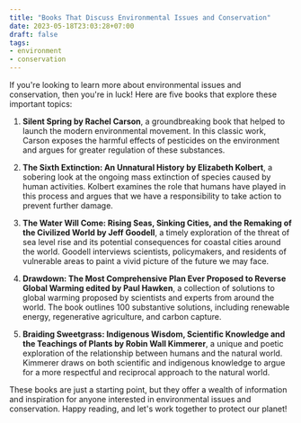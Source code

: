 ```yaml
---
title: "Books That Discuss Environmental Issues and Conservation"
date: 2023-05-18T23:03:28+07:00
draft: false
tags:
- environment
- conservation
---
```


If you're looking to learn more about environmental issues and conservation, then you're in luck! Here are five books that explore these important topics:

1. **Silent Spring by Rachel Carson**, a groundbreaking book that helped to launch the modern environmental movement. In this classic work, Carson exposes the harmful effects of pesticides on the environment and argues for greater regulation of these substances.

2. **The Sixth Extinction: An Unnatural History by Elizabeth Kolbert**, a sobering look at the ongoing mass extinction of species caused by human activities. Kolbert examines the role that humans have played in this process and argues that we have a responsibility to take action to prevent further damage.

3. **The Water Will Come: Rising Seas, Sinking Cities, and the Remaking of the Civilized World by Jeff Goodell**, a timely exploration of the threat of sea level rise and its potential consequences for coastal cities around the world. Goodell interviews scientists, policymakers, and residents of vulnerable areas to paint a vivid picture of the future we may face.

4. **Drawdown: The Most Comprehensive Plan Ever Proposed to Reverse Global Warming edited by Paul Hawken**, a collection of solutions to global warming proposed by scientists and experts from around the world. The book outlines 100 substantive solutions, including renewable energy, regenerative agriculture, and carbon capture.

5. **Braiding Sweetgrass: Indigenous Wisdom, Scientific Knowledge and the Teachings of Plants by Robin Wall Kimmerer**, a unique and poetic exploration of the relationship between humans and the natural world. Kimmerer draws on both scientific and indigenous knowledge to argue for a more respectful and reciprocal approach to the natural world.

These books are just a starting point, but they offer a wealth of information and inspiration for anyone interested in environmental issues and conservation. Happy reading, and let's work together to protect our planet!